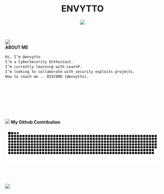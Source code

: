 <h1 align="Center">
    <br size="100px" align="center">ENVYTTO
</h1>
<p align="center">
  <a href="https://github.com/DenverCoder1/readme-typing-svg"><img src="https://readme-typing-svg.herokuapp.com?font=Time+New+Roman&color=Black&size=30&center=true&vCenter=true&width=600&height=100&lines=Cybersecurity+Analyst;FiveM+Cheat+Creator;SS+Team+ITA;Ethical+Hacker"></a>
</p>

<br>

<picture> <img align="Left" src="https://media.giphy.com/media/v1.Y2lkPTc5MGI3NjExZHV0cnZxMGt0Njl3emxlczR3dHYyaW96dWJmazVueGMyZHZxeGs0diZlcD12MV9pbnRlcm5hbF9naWZfYnlfaWQmY3Q9Zw/3oz8xD5ZIsxGJuhUqs/giphy.gif"></picture>
<br>
 **ABOUT ME**

    Hi, I’m @envytto
    I’m a CyberSecurity Enthusiast.
    I’m currently learning with LearnP.
    I’m looking to collaborate with security exploits projects.
    How to reach me .. DISCORD (@envytto).
<br>
<br>
<br>
<br>
<br>
<br>

<img src="https://media.giphy.com/media/iY8CRBdQXODJSCERIr/giphy.gif" width="35"><b> My Github Contribution </b>
<div align="center">
  <a href="https://github.com/envytto">
  <img  src="https://github.com/MdAmiruddin/MdAmiruddin/blob/main/Assets/gridsnake.svg"
       alt="snake" /></a>
</div>


</a>
</div>

<br>
<br>
<br>

![](https://visitcount.itsvg.in/api?id=MdAmiruddin&icon=2&color=1)
